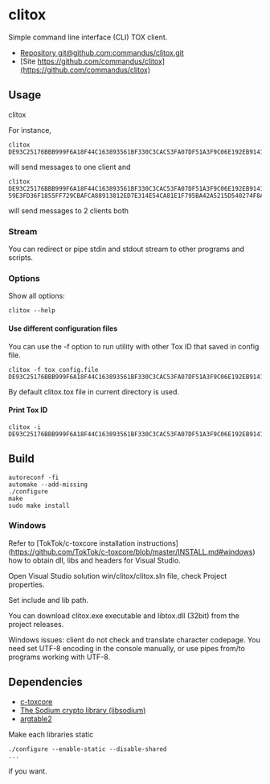 # clitox

Simple command line interface (CLI) TOX client.

- [Repository git@github.com:commandus/clitox.git](https://github.com/commandus/clitox.git)
- [Site https://github.com/commandus/clitox](https://github.com/commandus/clitox)

## Usage

clitox <Tox ID> 

For instance, 

```
clitox DE93C25176BBB999F6A18F44C163893561BF330C3CAC53FA07DF51A3F9C06E192EB9141124BB
```

will send messages to one client and


```
clitox DE93C25176BBB999F6A18F44C163893561BF330C3CAC53FA07DF51A3F9C06E192EB9141124BB 59E3FD36F1855FF729CBAFCA88913812ED7E314E54CA81E1F795BA42A5215D540274F8A17A49
```

will send messages to 2 clients both

### Stream

You can redirect or pipe stdin and stdout stream to other programs and scripts.

### Options

Show all options:

```
clitox --help
```

#### Use different configuration files

You can use the -f option to run utility with other Tox ID that saved in config file.
```
clitox -f tox_config.file
DE93C25176BBB999F6A18F44C163893561BF330C3CAC53FA07DF51A3F9C06E192EB9141124BB
```

By default clitox.tox file in current directory is used.

#### Print Tox ID

```
clitox -i
DE93C25176BBB999F6A18F44C163893561BF330C3CAC53FA07DF51A3F9C06E192EB9141124BB
```

## Build

```
autoreconf -fi
automake --add-missing
./configure
make
sudo make install
```

### Windows

Refer to [TokTok/c-toxcore installation instructions] (https://github.com/TokTok/c-toxcore/blob/master/INSTALL.md#windows) how to obtain
dll, libs and headers for Visual Studio.

Open Visual Studio solution win/clitox/clitox.sln file, check Project properties.

Set include and lib path.
                                                                                        
You can download clitox.exe executable and libtox.dll (32bit) from the project releases.

Windows issues: client do not check and translate character codepage. You need set UTF-8 encoding in the console manually, or use pipes from/to programs working with UTF-8.


## Dependencies

- [c-toxcore](https://github.com/TokTok/c-toxcore)
- [The Sodium crypto library (libsodium)](https://github.com/jedisct1/libsodium)
- [argtable2](http://argtable.sourceforge.net/doc/argtable2.html)

Make each libraries static
```
./configure --enable-static --disable-shared
...
```
if you want.